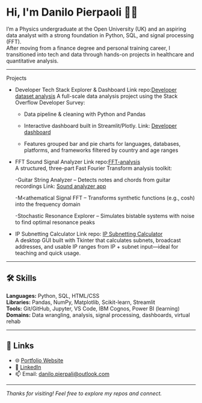 # Hi, I'm Danilo Pierpaoli 🤌🏻

I’m a Physics undergraduate at the Open University (UK) and an aspiring data analyst with a strong foundation in Python, SQL, and signal processing (FFT).  
After moving from a finance degree and personal training career, I transitioned into tech and data through hands-on projects in healthcare and quantitative analysis.

-----------------------------------------------------------
Projects
- Developer Tech Stack Explorer & Dashboard Link repo:[Developer dataset analysis](https://github.com/DaniloPierpaoli/Developer-job-market-analysis)
  A full-scale data analysis project using the Stack Overflow Developer Survey:
  
  - Data pipeline & cleaning with Python and Pandas

  - Interactive dashboard built in Streamlit/Plotly. Link: [Developer dashboard](https://developer-job-market-analysis-gsobxkwepp7dsfdus2dznn.streamlit.app/)

  - Features grouped bar and pie charts for languages, databases, platforms, and frameworks filtered by country and age ranges


- FFT Sound Signal Analyzer Link repo:[FFT-analysis](https://github.com/DaniloPierpaoli/FFT-Signal-Analysis)  
  A structured, three-part Fast Fourier Transform analysis toolkit:

  -Guitar String Analyzer – Detects notes and chords from guitar recordings Link: [Sound analyzer app](https://fft-analyzer-app-gqnbgv3c5dns4qswe8phvc.streamlit.app/)

  -M<athematical Signal FFT – Transforms synthetic functions (e.g., cosh) into the frequency domain

  -Stochastic Resonance Explorer – Simulates bistable systems with noise to find optimal resonance peaks

- IP Subnetting Calculator  Link repo: [IP Subnetting Calculator](https://github.com/DaniloPierpaoli/IP-subnetting-calculator-APP)  
  A desktop GUI built with Tkinter that calculates subnets, broadcast addresses, and usable IP ranges from IP + subnet input—ideal for teaching and quick usage.
 




-----------------------------------------------------------

## 🛠️ Skills

**Languages:** Python, SQL, HTML/CSS  
**Libraries:** Pandas, NumPy, Matplotlib, Scikit-learn, Streamlit  
**Tools:** Git/GitHub, Jupyter, VS Code, IBM Cognos, Power BI (learning)  
**Domains:** Data wrangling, analysis, signal processing, dashboards, virtual rehab

-----------------------------------------------------------

## 🔗 Links

- 🌐 [Portfolio Website](https://danilopierpaoli.github.io/danilo-pierpaoli.github.io)
- 💼 [LinkedIn](https://www.linkedin.com/in/danilo-pierpaoli)
- 📫 Email: [danilo.pierpali@outlook.com](mailto:danilo.pierpali@outlook.com)

---

_Thanks for visiting! Feel free to explore my repos and connect._
